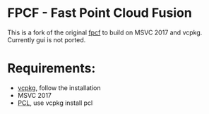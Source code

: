 FPCF - Fast Point Cloud Fusion
===
This is a fork of the original [fpcf](http://www.rhaensch.de/fpcf.html) to build on MSVC 2017 and vcpkg. Currently gui is not ported.

Requirements:
===
  - [vcpkg](https://github.com/Microsoft/vcpkg.git), follow the installation
  - MSVC 2017
  - [PCL](https://github.com/PointCloudLibrary/pcl), use vcpkg install pcl
  